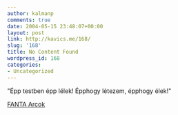 ```yaml
---
author: kalmanp
comments: true
date: 2004-05-15 23:48:07+00:00
layout: post
link: http://kavics.me/168/
slug: '168'
title: No Content Found
wordpress_id: 168
categories:
- Uncategorized
---
```


"Épp testben épp lélek! Épphogy létezem, épphogy élek!"




[FANTA Arcok](http://www.fantaarcok.hu)
